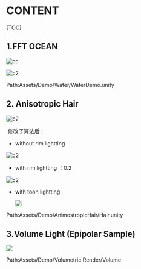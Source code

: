 # CONTENT

[TOC]

## 1.FFT OCEAN

![cc](https://github.com/losuffi/GraphicLab/blob/master/READMEPIC/A13.gif)

![c2](https://github.com/losuffi/GraphicLab/blob/master/READMEPIC/A8.gif)

 Path:Assets/Demo/Water/WaterDemo.unity

## 2. Anisotropic Hair

![c2](https://github.com/losuffi/GraphicLab/blob/master/READMEPIC/A9.gif)

​	修改了算法后：

- without rim lightting

![c2](https://github.com/losuffi/GraphicLab/blob/master/READMEPIC/A10.gif)

- with rim lightting ：0.2

![c2](https://github.com/losuffi/GraphicLab/blob/master/READMEPIC/A11.gif)

- with toon lightting:

  ![](https://github.com/losuffi/GraphicLab/blob/master/READMEPIC/A14.gif)

Path:Assets/Demo/AnimostropicHair/Hair.unity

## 3.Volume Light (Epipolar Sample)

![](https://github.com/losuffi/GraphicLab/blob/master/READMEPIC/A12.gif)

Path:Assets/Demo/Volumetric Render/Volume

